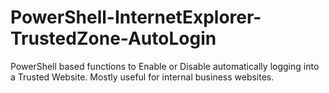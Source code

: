 # PowerShell-InternetExplorer-TrustedZone-AutoLogin
PowerShell based functions to Enable or Disable automatically logging into a Trusted Website. Mostly useful for internal business websites.
